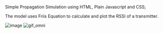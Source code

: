 Simple Propagation Simulation using HTML, Plain Javascript and CSS;

The model uses Friis Equation to calculate and plot the RSSI of a transmitter.

![image](https://github.com/user-attachments/assets/0cb4cf12-8a6e-44e4-a882-1d35eba85afd)
![gif_omni](https://github.com/user-attachments/assets/91ea7ced-858b-4db4-8764-7b25306f4d4b)

